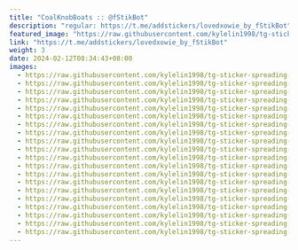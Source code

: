 ```yaml
---
title: "CoalKnobBoats :: @fStikBot"
description: "regular: https://t.me/addstickers/lovedxowie_by_fStikBot"
featured_image: "https://raw.githubusercontent.com/kylelin1998/tg-sticker-spreading-worldwide-images/main/img/8593139c-5bdd-4ded-8a66-8562bba6c388.jpg"
link: "https://t.me/addstickers/lovedxowie_by_fStikBot"
weight: 3
date: 2024-02-12T08:34:43+08:00
images:
  - https://raw.githubusercontent.com/kylelin1998/tg-sticker-spreading-worldwide-images/main/img/8593139c-5bdd-4ded-8a66-8562bba6c388.jpg
  - https://raw.githubusercontent.com/kylelin1998/tg-sticker-spreading-worldwide-images/main/img/a5207de7-b59d-4dd9-bf11-aaaa0530825e.jpg
  - https://raw.githubusercontent.com/kylelin1998/tg-sticker-spreading-worldwide-images/main/img/c9eae4ab-b3e9-4c40-a6ea-6f4298395d0c.jpg
  - https://raw.githubusercontent.com/kylelin1998/tg-sticker-spreading-worldwide-images/main/img/00955425-6b5f-4f31-98b2-7b53a2bf4fdd.jpg
  - https://raw.githubusercontent.com/kylelin1998/tg-sticker-spreading-worldwide-images/main/img/0fb83e63-54f6-4efe-856c-03273eb03b8d.jpg
  - https://raw.githubusercontent.com/kylelin1998/tg-sticker-spreading-worldwide-images/main/img/c7df4cb3-36ca-4868-a8f1-e64e9f911834.jpg
  - https://raw.githubusercontent.com/kylelin1998/tg-sticker-spreading-worldwide-images/main/img/597c8770-54e5-49fb-a678-fd07e9a54b19.jpg
  - https://raw.githubusercontent.com/kylelin1998/tg-sticker-spreading-worldwide-images/main/img/8cb41f5a-8c38-4df9-81d6-16237ecdc116.jpg
  - https://raw.githubusercontent.com/kylelin1998/tg-sticker-spreading-worldwide-images/main/img/2083e7f5-0c45-4d0e-bf22-dc5a24062883.jpg
  - https://raw.githubusercontent.com/kylelin1998/tg-sticker-spreading-worldwide-images/main/img/57adcf95-c6e9-4b17-9dc6-4dc5854bbb71.jpg
  - https://raw.githubusercontent.com/kylelin1998/tg-sticker-spreading-worldwide-images/main/img/ad84fa86-e700-483c-a45e-20d54d9d68e8.jpg
  - https://raw.githubusercontent.com/kylelin1998/tg-sticker-spreading-worldwide-images/main/img/d1e8c8fd-9fd8-44e2-91c0-d52548d58cf8.jpg
  - https://raw.githubusercontent.com/kylelin1998/tg-sticker-spreading-worldwide-images/main/img/994e7bc9-45d8-4a04-ace1-e028dcafbe26.jpg
  - https://raw.githubusercontent.com/kylelin1998/tg-sticker-spreading-worldwide-images/main/img/96be2746-3c71-4574-991f-a72ddef1c732.jpg
  - https://raw.githubusercontent.com/kylelin1998/tg-sticker-spreading-worldwide-images/main/img/f8d3fc89-650a-4e96-b981-fc8f3565cce5.jpg
  - https://raw.githubusercontent.com/kylelin1998/tg-sticker-spreading-worldwide-images/main/img/77fe206b-e67a-470b-807e-e61af3d09948.jpg
  - https://raw.githubusercontent.com/kylelin1998/tg-sticker-spreading-worldwide-images/main/img/e5f072f4-a43d-4613-97eb-4a0391bf48e7.jpg
  - https://raw.githubusercontent.com/kylelin1998/tg-sticker-spreading-worldwide-images/main/img/998c1281-1e87-4858-b8bd-c933a4be9d56.jpg
  - https://raw.githubusercontent.com/kylelin1998/tg-sticker-spreading-worldwide-images/main/img/77223714-1ff9-498a-99a1-db09f81c22e2.jpg
  - https://raw.githubusercontent.com/kylelin1998/tg-sticker-spreading-worldwide-images/main/img/1ffb91bb-c940-4f05-b7ea-b08cf3024c89.jpg
---
```

